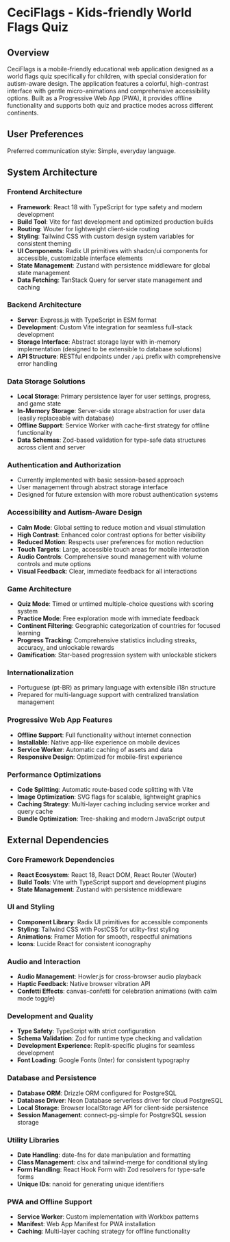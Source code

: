 # CeciFlags - Kids-friendly World Flags Quiz

## Overview

CeciFlags is a mobile-friendly educational web application designed as a world flags quiz specifically for children, with special consideration for autism-aware design. The application features a colorful, high-contrast interface with gentle micro-animations and comprehensive accessibility options. Built as a Progressive Web App (PWA), it provides offline functionality and supports both quiz and practice modes across different continents.

## User Preferences

Preferred communication style: Simple, everyday language.

## System Architecture

### Frontend Architecture
- **Framework**: React 18 with TypeScript for type safety and modern development
- **Build Tool**: Vite for fast development and optimized production builds
- **Routing**: Wouter for lightweight client-side routing
- **Styling**: Tailwind CSS with custom design system variables for consistent theming
- **UI Components**: Radix UI primitives with shadcn/ui components for accessible, customizable interface elements
- **State Management**: Zustand with persistence middleware for global state management
- **Data Fetching**: TanStack Query for server state management and caching

### Backend Architecture
- **Server**: Express.js with TypeScript in ESM format
- **Development**: Custom Vite integration for seamless full-stack development
- **Storage Interface**: Abstract storage layer with in-memory implementation (designed to be extensible to database solutions)
- **API Structure**: RESTful endpoints under `/api` prefix with comprehensive error handling

### Data Storage Solutions
- **Local Storage**: Primary persistence layer for user settings, progress, and game state
- **In-Memory Storage**: Server-side storage abstraction for user data (easily replaceable with database)
- **Offline Support**: Service Worker with cache-first strategy for offline functionality
- **Data Schemas**: Zod-based validation for type-safe data structures across client and server

### Authentication and Authorization
- Currently implemented with basic session-based approach
- User management through abstract storage interface
- Designed for future extension with more robust authentication systems

### Accessibility and Autism-Aware Design
- **Calm Mode**: Global setting to reduce motion and visual stimulation
- **High Contrast**: Enhanced color contrast options for better visibility
- **Reduced Motion**: Respects user preferences for motion reduction
- **Touch Targets**: Large, accessible touch areas for mobile interaction
- **Audio Controls**: Comprehensive sound management with volume controls and mute options
- **Visual Feedback**: Clear, immediate feedback for all interactions

### Game Architecture
- **Quiz Mode**: Timed or untimed multiple-choice questions with scoring system
- **Practice Mode**: Free exploration mode with immediate feedback
- **Continent Filtering**: Geographic categorization of countries for focused learning
- **Progress Tracking**: Comprehensive statistics including streaks, accuracy, and unlockable rewards
- **Gamification**: Star-based progression system with unlockable stickers

### Internationalization
- Portuguese (pt-BR) as primary language with extensible i18n structure
- Prepared for multi-language support with centralized translation management

### Progressive Web App Features
- **Offline Support**: Full functionality without internet connection
- **Installable**: Native app-like experience on mobile devices
- **Service Worker**: Automatic caching of assets and data
- **Responsive Design**: Optimized for mobile-first experience

### Performance Optimizations
- **Code Splitting**: Automatic route-based code splitting with Vite
- **Image Optimization**: SVG flags for scalable, lightweight graphics
- **Caching Strategy**: Multi-layer caching including service worker and query cache
- **Bundle Optimization**: Tree-shaking and modern JavaScript output

## External Dependencies

### Core Framework Dependencies
- **React Ecosystem**: React 18, React DOM, React Router (Wouter)
- **Build Tools**: Vite with TypeScript support and development plugins
- **State Management**: Zustand with persistence middleware

### UI and Styling
- **Component Library**: Radix UI primitives for accessible components
- **Styling**: Tailwind CSS with PostCSS for utility-first styling
- **Animations**: Framer Motion for smooth, respectful animations
- **Icons**: Lucide React for consistent iconography

### Audio and Interaction
- **Audio Management**: Howler.js for cross-browser audio playback
- **Haptic Feedback**: Native browser vibration API
- **Confetti Effects**: canvas-confetti for celebration animations (with calm mode toggle)

### Development and Quality
- **Type Safety**: TypeScript with strict configuration
- **Schema Validation**: Zod for runtime type checking and validation
- **Development Experience**: Replit-specific plugins for seamless development
- **Font Loading**: Google Fonts (Inter) for consistent typography

### Database and Persistence
- **Database ORM**: Drizzle ORM configured for PostgreSQL
- **Database Driver**: Neon Database serverless driver for cloud PostgreSQL
- **Local Storage**: Browser localStorage API for client-side persistence
- **Session Management**: connect-pg-simple for PostgreSQL session storage

### Utility Libraries
- **Date Handling**: date-fns for date manipulation and formatting
- **Class Management**: clsx and tailwind-merge for conditional styling
- **Form Handling**: React Hook Form with Zod resolvers for type-safe forms
- **Unique IDs**: nanoid for generating unique identifiers

### PWA and Offline Support
- **Service Worker**: Custom implementation with Workbox patterns
- **Manifest**: Web App Manifest for PWA installation
- **Caching**: Multi-layer caching strategy for offline functionality